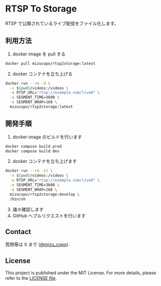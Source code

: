 # RTSP To Storage

RTSP で公開されているライブ配信をファイル化します。

## 利用方法

1. docker image を pull する

```sh
docker pull mizucopo/rtsp2storage:latest
```

2. docker コンテナを立ち上げる

```sh
docker run --rm -d \
  -v $(pwd)/videos:/videos \
  -e RTSP_URL="rtsp://example.com/live0" \
  -e SEGMENT_TIME=3600 \
  -e SEGMENT_WRAP=168 \
  mizucopo/rtsp2storage:latest
```

## 開発手順

1. docker image のビルドを行います

```sh
docker compose build prod
docker compose build dev
```

2. docker コンテナを立ち上げます

```sh
docker run --rm -it \
  -v $(pwd)/videos:/videos \
  -e RTSP_URL="rtsp://example.com/live0" \
  -e SEGMENT_TIME=3600 \
  -e SEGMENT_WRAP=168 \
  mizucopo/rtsp2storage:develop \
  /bin/sh
```

3. 諸々確認します
4. GitHub へプルリクエストを行います

## Contact

質問等は X まで ([@mizu_copo](https://twitter.com/mizu_copo)).

## License

This project is published under the MIT License. For more details, please refer to the [LICENSE file](/LICENSE).
